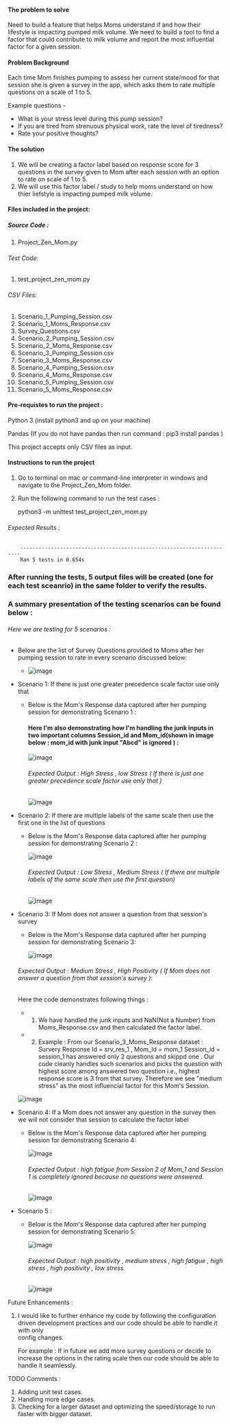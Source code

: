 #### The problem to solve

Need to build a feature that helps Moms understand if and how their lifestyle is impacting pumped milk volume. We need to build a tool to find a factor that could contribute to milk volume and report the most influential factor for a given session.

#### Problem Background

Each time Mom finishes pumping to assess her current state/mood for that session she is given a survey in the app,
which asks them to rate multiple questions on a scale of 1 to 5.

Example questions -
- What is your stress level during this pump session?
- If you are tired from strenuous physical work, rate the level of tiredness?
- Rate your positive thoughts?

#### The solution

1) We will be creating a factor label based on response score for 3 questions in the survey given to Mom after each session with an option to rate on scale of 1 to 5.
2) We will use this factor label / study to help moms understand on how thier liefstyle is impacting pumped milk volume.

#### Files included in the project:

##### Source Code :

1) Project_Zen_Mom.py 

###### Test Code:

1) test_project_zen_mom.py

###### CSV Files:

1. Scenario_1_Pumping_Session.csv
2. Scenario_1_Moms_Response.csv
3. Survey_Questions.csv
4. Scenario_2_Pumping_Session.csv
5. Scenario_2_Moms_Response.csv
6. Scenario_3_Pumping_Session.csv
7. Scenario_3_Moms_Response.csv
8. Scenario_4_Pumping_Session.csv
9. Scenario_4_Moms_Response.csv
10. Scenario_5_Pumping_Session.csv
11. Scenario_5_Moms_Response.csv


#### Pre-requistes to run the project :

Python 3 (install python3 and up on your machine)

Pandas   (If you do not have pandas then run command : pip3 install pandas )

This project accepts only CSV files as input.

#### Instructions to run the project

1) Go to terminal on mac or command-line interpreter in windows and navigate to the Project_Zen_Mom folder.
2) Run the following command to run the test cases :

      python3 -m unittest test_project_zen_mom.py
      
###### Expected Results : 

        ----------------------------------------------------------------------
        Ran 5 tests in 0.654s
        
### After running the tests, 5 output files will be created (one for each test sceanrio) in the same folder to verify the results. 


### A summary presentation of the testing scenarios can be found below : 

###### Here we are testing for 5 scenarios :

  - Below are the list of Survey Questions provided to Moms after her pumping session to rate in every scenario discussed below:

      - ![image](https://user-images.githubusercontent.com/11728248/106683761-f7562c00-6579-11eb-88f6-a6916bc9ec14.png)
  
* Scenario 1: If there is just one greater precedence scale factor use only that

    - Below is the Mom's Response data captured after her pumping session for demonstrating Scenario 1 :
    
      #### Here I'm also demonstrating how I'm handling the junk inputs in two important columns Session_id and Mom_id(shown in image below  : mom_id  with junk input "Abcd" is ignored ) :

       ![image](https://user-images.githubusercontent.com/11728248/106850509-79714e00-6669-11eb-89af-f891df7b36a0.png)

        ###### Expected Output : High Stress , low Stress ( If there is just one greater precedence scale factor use only that )

         ![image](https://user-images.githubusercontent.com/11728248/106806860-528d2a80-661d-11eb-9347-905e88ca4999.png)


* Scenario 2: If there are multiple labels of the same scale then use the first one in the list of questions

    - Below is the Mom's Response data captured after her pumping session for demonstrating Scenario 2 :

         ![image](https://user-images.githubusercontent.com/11728248/106850714-e4bb2000-6669-11eb-81b4-3c7656d02ff2.png)

      ###### Expected Output : Low Stress , Medium Stress ( If there are multiple labels of the same scale then use the first question)

         ![image](https://user-images.githubusercontent.com/11728248/106683120-c0334b00-6578-11eb-9c9b-498d31e39939.png)


* Scenario 3: If Mom does not answer a question from that session's survey

    - Below is the Mom's Response data captured after her pumping session for demonstrating Scenario 3:

         ![image](https://user-images.githubusercontent.com/11728248/106850382-4464fb80-6669-11eb-8cc1-d1536bb3d74b.png)
  
     ###### Expected Output : Medium Stress , High Positivity ( If Mom does not answer a question from that session's survey ):

     Here the code demonstrates following things :

     - 1) We have handled the junk inputs and NaN(Not a Number) from Moms_Response.csv and then calculated the factor label.

    - 2) Example : 
         From our Scenario_3_Moms_Response dataset :
         Survery Response Id = srv_res_1 , 
         Mom_Id = mom_1 
         Session_id = session_1 has answered only 2 questions and skippd one . Our code cleanly handles such scenarios and picks the question with highest score 
         among answered two question i.e., highest response score is 3 from that survey. Therefore we see "medium stress" as the most influencial factor for 
         this Mom's Session.

     ![image](https://user-images.githubusercontent.com/11728248/106689111-4acd7780-6584-11eb-9567-25fe29e17267.png)


* Scenario 4: If a Mom does not answer any question in the survey then we will not consider that session to calculate the factor label

    - Below is the Mom's Response data captured after her pumping session for demonstrating Scenario 4:

         ![image](https://user-images.githubusercontent.com/11728248/106849909-68740d00-6668-11eb-8411-07081341c6ce.png)
  
        ###### Expected Output : high fatigue from Session 2 of Mom_1 and Session 1 is completely ignored because no questions were answered.
  
         ![image](https://user-images.githubusercontent.com/11728248/106690665-13ac9580-6587-11eb-98cd-226b6e8a473a.png)
  

* Scenario 5 : 

    - Below is the Mom's Response data captured after her pumping session for demonstrating Scenario 5:

         ![image](https://user-images.githubusercontent.com/11728248/106698419-9a686f00-6595-11eb-9b25-7e20d2ed8276.png)


        ###### Expected Output : high positivity , medium stress , high fatigue , high stress , high positivity , low stress

         ![image](https://user-images.githubusercontent.com/11728248/106698111-fe3e6800-6594-11eb-9509-ff61e75df312.png)

  
Future Enhancements :

   1) I would like to further enhance my code by following the configuration driven development practices and our code should be able to handle it with only   
      config changes.
      
      For example : If in future we add more survey questions or decide to increase the options in the rating scale then our code should be able to handle it seamlessly.
      
TODO Comments :

   1) Adding unit test cases.
   2) Handling more edge cases.
   3) Checking for a larger dataset and optimizing the speed/storage to run faster with bigger dataset.
   
   
  


